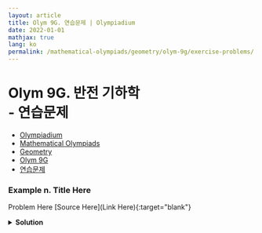 ```yaml
---
layout: article
title: Olym 9G. 연습문제 | Olympiadium
date: 2022-01-01
mathjax: true
lang: ko
permalink: /mathematical-olympiads/geometry/olym-9g/exercise-problems/
---
```

# Olym 9G. 반전 기하학 <br> <ssup> - 연습문제</ssup>

<ul class="breadcrumb">
	<li><a href="{{ site.url }}">Olympiadium</a></li> 
	<li><a href="{{ site.url }}mathematical-olympiads/">Mathematical Olympiads</a></li> 
	<li><a href="{{ site.url }}mathematical-olympiads/geometry/">Geometry</a></li> 
	<li><a href="{{ site.url }}mathematical-olympiads/geometry/olym-9g/">Olym 9G</a></li> 
	<li><a href="{{ site.url }}mathematical-olympiads/geometry/olym-9g/exercise-problems/">연습문제</a></li>
</ul>

### Example n. Title Here
<skyblueboard> Problem Here </skyblueboard>
[Source Here](Link Here){:target="blank"}
<pinkborder><details>
<summary><b>Solution</b></summary>
Solution Here. 
</details></pinkborder>


